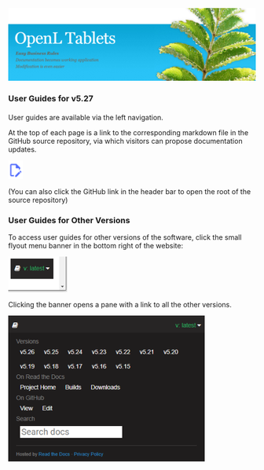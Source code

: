 <img src="img/OpenLHome.png" width="700">

<h3 style="margin-bottom:1.25em;">User Guides for v5.27</h3>

User guides are available via the left navigation.

At the top of each page is a link to the corresponding markdown file in the GitHub source repository, via which visitors can propose documentation updates.

<img src="img/edit_github.png" width="30">

(You can also click the GitHub link in the header bar to open the root of the source repository)

<h3> User Guides for Other Versions</h3>

To access user guides for other versions of the software, click the small flyout menu banner in the bottom right of the website:

<img src="img/versions_flyout_closed.png" width="120">

Clicking the banner opens a pane with a link to all the other versions.

<img src="img/versions_flyout_open.png" width="400">
